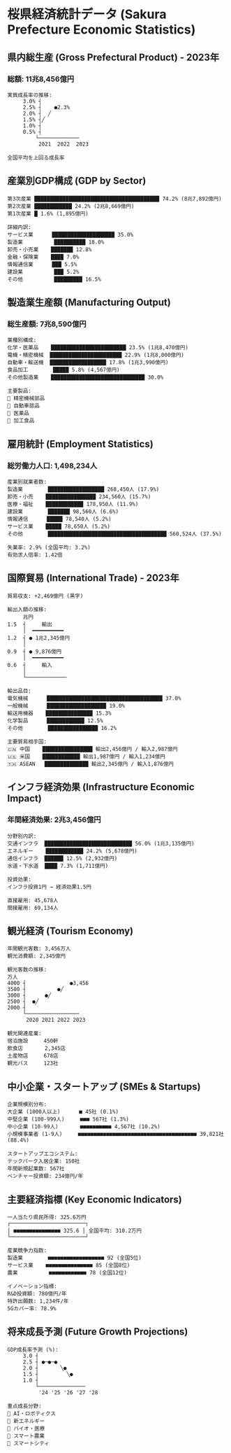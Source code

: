 # 桜県経済統計データ (Sakura Prefecture Economic Statistics)

## 県内総生産 (Gross Prefectural Product) - 2023年

### 総額: 11兆8,456億円

```
実質成長率の推移:
     3.0% ┤
     2.5% ┤    ●2.3%
     2.0% ┤  ╱
     1.5% ┤╱ 
     1.0% ┤
     0.5% ┤
         └─────────────
          2021  2022  2023

全国平均を上回る成長率
```

## 産業別GDP構成 (GDP by Sector)

```
第3次産業 ████████████████████████████████████████ 74.2% (8兆7,892億円)
第2次産業 ████████████ 24.2% (2兆8,669億円)
第1次産業 █ 1.6% (1,895億円)

詳細内訳:
サービス業      ████████████████████ 35.0%
製造業          ██████████ 18.0%
卸売・小売業    ███████ 12.8%
金融・保険業    ████ 7.0%
情報通信業      ███ 5.5%
建設業          ███ 5.2%
その他          █████████ 16.5%
```

## 製造業生産額 (Manufacturing Output)

### 総生産額: 7兆8,590億円

```
業種別構成:
化学・医薬品    ████████████████████████ 23.5% (1兆8,470億円)
電機・精密機械  ███████████████████████ 22.9% (1兆8,000億円)  
自動車・輸送機  ██████████████████ 17.8% (1兆3,990億円)
食品加工        █████ 5.8% (4,567億円)
その他製造業    ██████████████████████████████ 30.0%

主要製品:
🔧 精密機械部品
🚗 自動車部品
💊 医薬品
🍱 加工食品
```

## 雇用統計 (Employment Statistics)

### 総労働力人口: 1,498,234人

```
産業別就業者数:
製造業        ██████████████████ 268,450人 (17.9%)
卸売・小売    ████████████████ 234,560人 (15.7%)
医療・福祉    ████████████ 178,950人 (11.9%)
建設業        ███████ 98,560人 (6.6%)
情報通信      █████ 78,540人 (5.2%)
サービス業    █████ 78,650人 (5.2%)
その他        ██████████████████████████████████████ 560,524人 (37.5%)

失業率: 2.9% (全国平均: 3.2%)
有効求人倍率: 1.42倍
```

## 国際貿易 (International Trade) - 2023年

```
貿易収支: +2,469億円 (黒字)

輸出入額の推移:
     兆円
1.5  ┤     輸出
     │  ━━━━━━━━━━
1.2  ┤ ● 1兆2,345億円
     │
0.9  ┤ ● 9,876億円
     │  ━━━━━━━━━━
0.6  ┤     輸入
     │
     └─────────────

輸出品目:
電気機械      █████████████████████████████████████ 37.0%
一般機械      ███████████████████ 19.0%
輸送用機器    ███████████████ 15.3%
化学製品      ████████████ 12.5%
その他        ████████████████ 16.2%

主要貿易相手国:
🇨🇳 中国    ████████████████ 輸出2,456億円 / 輸入2,987億円
🇺🇸 米国    ████████████ 輸出1,987億円 / 輸入1,234億円
🇹🇭 ASEAN   ██████████████ 輸出2,345億円 / 輸入1,876億円
```

## インフラ経済効果 (Infrastructure Economic Impact)

### 年間経済効果: 2兆3,456億円

```
分野別内訳:
交通インフラ  ████████████████████████████ 56.0% (1兆3,135億円)
エネルギー    ████████████ 24.2% (5,678億円)
通信インフラ  ██████ 12.5% (2,932億円)
水道・下水道  ████ 7.3% (1,711億円)

投資効果:
インフラ投資1円 → 経済効果1.5円

直接雇用: 45,678人
間接雇用: 69,134人
```

## 観光経済 (Tourism Economy)

```
年間観光客数: 3,456万人
観光消費額: 2,345億円

観光客数の推移:
万人
4000 ┤              ●3,456
3500 ┤          ●╱
3000 ┤      ●╱
2500 ┤  ●╱
2000 ┤
     └─────────────────
      2020 2021 2022 2023

観光関連産業:
宿泊施設     450軒
飲食店       2,345店
土産物店     678店
観光バス     123社
```

## 中小企業・スタートアップ (SMEs & Startups)

```
企業規模別分布:
大企業 (1000人以上)      ■ 45社 (0.1%)
中堅企業 (100-999人)     ■■■ 567社 (1.3%)
中小企業 (10-99人)       ■■■■■■■■■■ 4,567社 (10.2%)
小規模事業者 (1-9人)     ■■■■■■■■■■■■■■■■■■■■■■■■■■■■■■■■■■■■■■ 39,821社 (88.4%)

スタートアップエコシステム:
テックパーク入居企業: 150社
年間新規起業数: 567社
ベンチャー投資額: 234億円/年
```

## 主要経済指標 (Key Economic Indicators)

```
一人当たり県民所得: 325.6万円
┌────────────────────────┐
│ ■■■■■■■■■■■■■■■ 325.6 │ 全国平均: 310.2万円
└────────────────────────┘

産業競争力指数:
製造業        ■■■■■■■■■■■■■■■■■■ 92 (全国5位)
サービス業    ■■■■■■■■■■■■■■■ 85 (全国8位)
農業          ■■■■■■■■■■■■ 78 (全国12位)

イノベーション指標:
R&D投資額: 780億円/年
特許出願数: 1,234件/年
5Gカバー率: 78.9%
```

## 将来成長予測 (Future Growth Projections)

```
GDP成長率予測 (%):
     3.0 ┤
     2.5 ┤ ●─●─●
     2.0 ┤       ╲●
     1.5 ┤         ╲●
     1.0 ┤
         └───────────────
          '24 '25 '26 '27 '28

重点成長分野:
🤖 AI・ロボティクス
🔋 新エネルギー
💊 バイオ・医療
🌾 スマート農業
🏢 スマートシティ
```